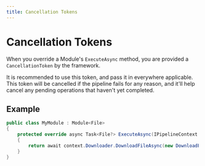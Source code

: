 ```yaml
---
title: Cancellation Tokens
---
```


# Cancellation Tokens

When you override a Module's `ExecuteAsync` method, you are provided a `CancellationToken` by the framework.

It is recommended to use this token, and pass it in everywhere applicable. This token will be cancelled if the pipeline fails for any reason, and it'll help cancel any pending operations that haven't yet completed.

## Example

```csharp
public class MyModule : Module<File>
{
    protected override async Task<File?> ExecuteAsync(IPipelineContext context, CancellationToken cancellationToken)
    {
        return await context.Downloader.DownloadFileAsync(new DownloadFileOptions(new Uri("https://www.example.com/somefile.zip")), cancellationToken);
    }
}
```